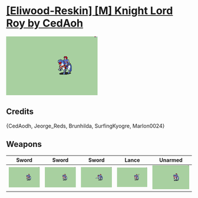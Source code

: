 # [\[Eliwood-Reskin\] \[M\] Knight Lord Roy by CedAoh](./)

<img src="./1.%20Sword/Sword_000.png" alt="[Eliwood-Reskin] [M] Knight Lord Roy by CedAoh standing" />

## Credits

{CedAodh, Jeorge_Reds, Brunhilda, SurfingKyogre, Marlon0024}

## Weapons


|Sword |Sword |Sword |Lance |Unarmed |
|  :---: | :---: | :---: | :---: | :---: |
| <img alt="Sword animation" src="./1.%20Sword/Sword.gif" /> | <img alt="Sword animation" src="./1.%20Sword%20(Binding%20Blade)/Sword.gif" /> | <img alt="Sword animation" src="./1.%20Sword%20(Durandal%20No%20Magic)/Sword.gif" /> | <img alt="Lance animation" src="./2.%20Lance/Lance.gif" /> | <img alt="Unarmed animation" src="./8.%20Unarmed/Unarmed.gif" /> |
